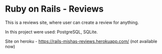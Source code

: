 # Ruby on Rails - Reviews

This is a reviews site, where user can create a review for anything.

In this project were used: PostgreSQL, SQLite.

Site on heroku - https://rails-mishas-reviews.herokuapp.com/ (not available now)
